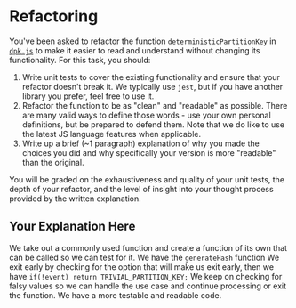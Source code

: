 # Refactoring

You've been asked to refactor the function `deterministicPartitionKey` in [`dpk.js`](dpk.js) to make it easier to read and understand without changing its functionality. For this task, you should:

1. Write unit tests to cover the existing functionality and ensure that your refactor doesn't break it. We typically use `jest`, but if you have another library you prefer, feel free to use it.
2. Refactor the function to be as "clean" and "readable" as possible. There are many valid ways to define those words - use your own personal definitions, but be prepared to defend them. Note that we do like to use the latest JS language features when applicable.
3. Write up a brief (~1 paragraph) explanation of why you made the choices you did and why specifically your version is more "readable" than the original.

You will be graded on the exhaustiveness and quality of your unit tests, the depth of your refactor, and the level of insight into your thought process provided by the written explanation.

## Your Explanation Here
We take out a commonly used function and create a function of its own that can be called so we can test for it. We have the `generateHash` function
We exit early by checking for the option that will make us exit early, then we have `if(!event) return TRIVIAL_PARTITION_KEY;`
We keep on checking for falsy values so we can handle the use case and continue processing or exit the function. We have a more testable and readable code.
